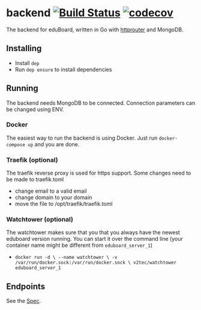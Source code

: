 # backend [![Build Status](https://travis-ci.org/eduboard/backend.svg?branch=master)](https://travis-ci.org/eduboard/backend) [![codecov](https://codecov.io/gh/eduboard/backend/branch/master/graph/badge.svg)](https://codecov.io/gh/eduboard/backend)

The backend for eduBoard, written in Go with [httprouter](https://github.com/julienschmidt/httprouter) and MongoDB.

## Installing
- Install `dep`
- Run `dep ensure` to install dependencies

## Running
The backend needs MongoDB to be connected. Connection parameters can be changed using ENV.

### Docker
The easiest way to run the backend is using Docker. Just run `docker-compose up` and you are done.

### Traefik (optional)
The traefik reverse proxy is used for https support. Some changes need to be made to traefik.toml 
- change email to a valid email
- change domain to your domain
- move the file to /opt/traefik/traefik.toml

### Watchtower (optional)
The watchtower makes sure that you that you always have the newest eduboard version running.
You can start it over the command line (your container name might be different from `eduboard_server_1`)

- `docker run -d \
  --name watchtower \
  -v /var/run/docker.sock:/var/run/docker.sock \
  v2tec/watchtower eduboard_server_1`

## Endpoints
See the [Spec](./ENDPOINTS.md).